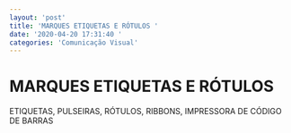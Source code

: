 ```yaml
---
layout: 'post'
title: 'MARQUES ETIQUETAS E RÓTULOS '
date: '2020-04-20 17:31:40 '
categories: 'Comunicação Visual'
---
```


# MARQUES ETIQUETAS E RÓTULOS 

ETIQUETAS, PULSEIRAS, RÓTULOS, RIBBONS, IMPRESSORA DE CÓDIGO DE BARRAS
